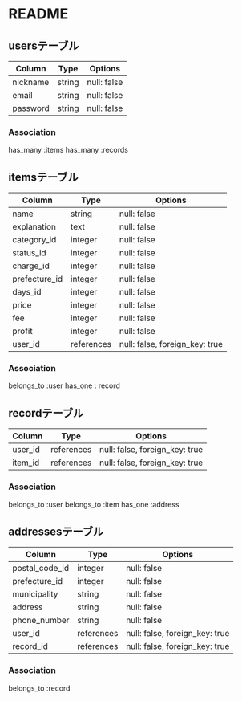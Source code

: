 # README

## usersテーブル

| Column   | Type   | Options     |
| -------- | ------ | ----------- |
| nickname | string | null: false |
| email    | string | null: false |
| password | string | null: false |

### Association

has_many :items
has_many :records

## itemsテーブル

| Column        | Type       | Options                        |
| ------------- | ---------- | ------------------------------ |
| name          | string     | null: false                    |
| explanation   | text       | null: false                    |
| category_id   | integer    | null: false                    |
| status_id     | integer    | null: false                    |
| charge_id     | integer    | null: false                    |
| prefecture_id | integer    | null: false                    |
| days_id       | integer    | null: false                    |
| price         | integer    | null: false                    |
| fee           | integer    | null: false                    |
| profit        | integer    | null: false                    |
| user_id       | references | null: false, foreign_key: true |

### Association

belongs_to :user
has_one : record

## recordテーブル

| Column  | Type       | Options                        |
| ------- | ---------- | ------------------------------ |
| user_id | references | null: false, foreign_key: true |
| item_id | references | null: false, foreign_key: true |


### Association

belongs_to :user
belongs_to :item
has_one :address


## addressesテーブル

| Column         | Type       | Options                        |
| -------------- | ---------- | ------------------------------ |
| postal_code_id | integer    | null: false                    |
| prefecture_id  | integer    | null: false                    |
| municipality   | string     | null: false                    |
| address        | string     | null: false                    |
| phone_number   | string     | null: false                    |
| user_id        | references | null: false, foreign_key: true |
| record_id      | references | null: false, foreign_key: true |

### Association

belongs_to :record